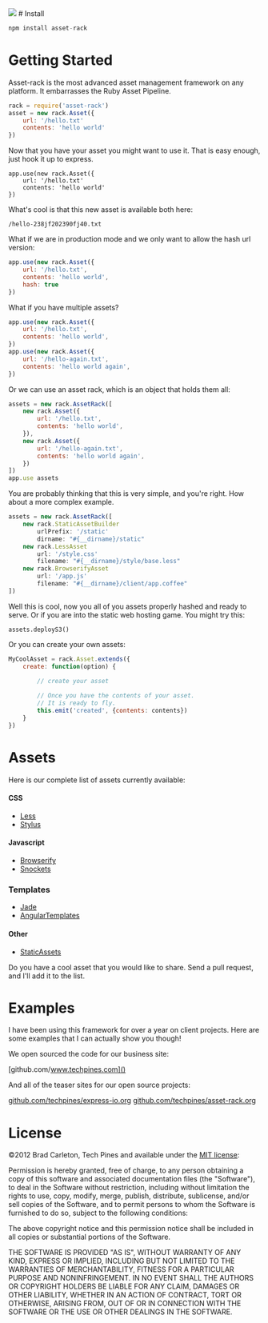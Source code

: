 
<img src="https://s3.amazonaws.com/temp.techpines.com/asset-rack-white.png">
# Install

```js
npm install asset-rack
```

# Getting Started

Asset-rack is the most advanced asset management framework on any platform.  It embarrasses the Ruby Asset Pipeline.

```js
rack = require('asset-rack')
asset = new rack.Asset({
    url: '/hello.txt'
    contents: 'hello world'
})
```

Now that you have your asset you might want to use it.  That is easy enough, just hook it up to express.

```
app.use(new rack.Asset({
    url: '/hello.txt'
    contents: 'hello world'
})
```

What's cool is that this new asset is available both here:

```
/hello-238jf202390fj40.txt
```

What if we are in production mode and we only want to allow the hash url version:

```js
app.use(new rack.Asset({
    url: '/hello.txt',
    contents: 'hello world',
    hash: true
})
```

What if you have multiple assets?

```js
app.use(new rack.Asset({
    url: '/hello.txt',
    contents: 'hello world',
})
app.use(new rack.Asset({
    url: '/hello-again.txt',
    contents: 'hello world again',
})
```

Or we can use an asset rack, which is an object that holds them all:

```js
assets = new rack.AssetRack([
    new rack.Asset({
        url: '/hello.txt',
        contents: 'hello world',
    }),
    new rack.Asset({
        url: '/hello-again.txt',
        contents: 'hello world again',
    })
])
app.use assets
```

You are probably thinking that this is very simple, and you're right.  How about a more complex example.

```js
assets = new rack.AssetRack([
    new rack.StaticAssetBuilder
        urlPrefix: '/static'
        dirname: "#{__dirname}/static"
    new rack.LessAsset
        url: '/style.css'
        filename: "#{__dirname}/style/base.less"
    new rack.BrowserifyAsset
        url: '/app.js'
        filename: "#{__dirname}/client/app.coffee"
])
```

Well this is cool, now you all of you assets properly hashed and ready to serve.  Or if you are into the static web hosting game.  You might try this:

```
assets.deployS3()
```

Or you can create your own assets:

```js
MyCoolAsset = rack.Asset.extends({
    create: function(option) {
        
        // create your asset

        // Once you have the contents of your asset.
        // It is ready to fly.
        this.emit('created', {contents: contents})
    }
})
```

# Assets

Here is our complete list of assets currently available:

#### CSS
* [Less]()
* [Stylus]()

#### Javascript
* [Browserify]()
* [Snockets]()

### Templates
* [Jade]()
* [AngularTemplates]()

#### Other
* [StaticAssets]()

Do you have a cool asset that you would like to share.  Send a pull request, and I'll add it to the list.

# Examples

I have been using this framework for over a year on client projects.  Here are some examples that I can actually show you though!

We open sourced the code for our business site:

[github.com/www.techpines.com]()

And all of the teaser sites for our open source projects:

[github.com/techpines/express-io.org]()
[github.com/techpines/asset-rack.org]()

# License

©2012 Brad Carleton, Tech Pines and available under the [MIT license](http://www.opensource.org/licenses/mit-license.php):

Permission is hereby granted, free of charge, to any person obtaining a copy of this software and associated documentation files (the "Software"), to deal in the Software without restriction, including without limitation the rights to use, copy, modify, merge, publish, distribute, sublicense, and/or sell copies of the Software, and to permit persons to whom the Software is furnished to do so, subject to the following conditions:

The above copyright notice and this permission notice shall be included in all copies or substantial portions of the Software.

THE SOFTWARE IS PROVIDED "AS IS", WITHOUT WARRANTY OF ANY KIND, EXPRESS OR IMPLIED, INCLUDING BUT NOT LIMITED TO THE WARRANTIES OF MERCHANTABILITY, FITNESS FOR A PARTICULAR PURPOSE AND NONINFRINGEMENT. IN NO EVENT SHALL THE AUTHORS OR COPYRIGHT HOLDERS BE LIABLE FOR ANY CLAIM, DAMAGES OR OTHER LIABILITY, WHETHER IN AN ACTION OF CONTRACT, TORT OR OTHERWISE, ARISING FROM, OUT OF OR IN CONNECTION WITH THE SOFTWARE OR THE USE OR OTHER DEALINGS IN THE SOFTWARE.
